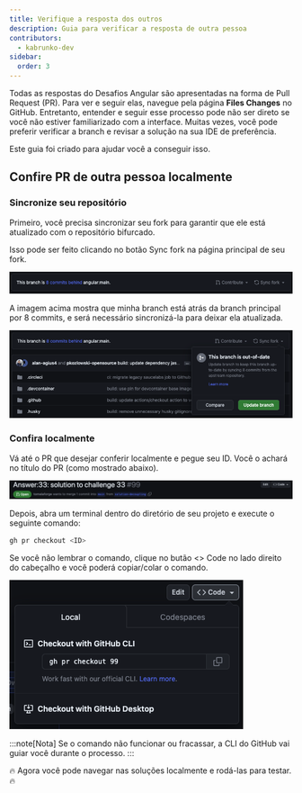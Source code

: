 ```yaml
---
title: Verifique a resposta dos outros
description: Guia para verificar a resposta de outra pessoa
contributors:
  - kabrunko-dev
sidebar:
  order: 3
---
```


Todas as respostas do Desafios Angular são apresentadas na forma de Pull Request (PR). Para ver e seguir elas, navegue pela página **Files Changes** no GitHub. Entretanto, entender e seguir esse processo pode não ser direto se você não estiver familiarizado com a interface. Muitas vezes, você pode preferir verificar a branch e revisar a solução na sua IDE de preferência.

Este guia foi criado para ajudar você a conseguir isso.

## Confire PR de outra pessoa localmente

### Sincronize seu repositório

Primeiro, você precisa sincronizar seu fork para garantir que ele está atualizado com o repositório bifurcado.

Isso pode ser feito clicando no botão Sync fork na página principal de seu fork.

![Sync project header](../../../../assets/fork-sync.png)

A imagem acima mostra que minha branch está atrás da branch principal por 8 commits, e será necessário sincronizá-la para deixar ela atualizada.

![Sync project update modal](../../../../assets/sync-fork-update.png)

### Confira localmente

Vá até o PR que desejar conferir localmente e pegue seu ID. Você o achará no título do PR (como mostrado abaixo).

![PR header](../../../../assets/PR-header.png)

Depois, abra um terminal dentro do diretório de seu projeto e execute o seguinte comando:

```bash
gh pr checkout <ID>
```

Se você não lembrar o comando, clique no butão <span class="github-neutral-btn"><> Code</span> no lado direito do cabeçalho e você poderá copiar/colar o comando.

![PR code modal](../../../../assets/PR-code-btn-modal.png)

:::note[Nota]
Se o comando não funcionar ou fracassar, a CLI do GitHub vai guiar você durante o processo.
:::

🔥 Agora você pode navegar nas soluções localmente e rodá-las para testar. 🔥

<!-- gh repo set-default -->
